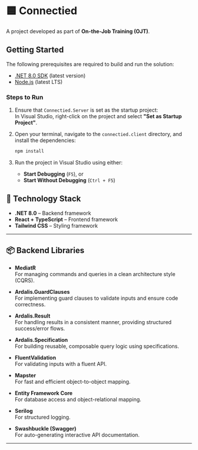 # 🟦 Connectied

A project developed as part of **On-the-Job Training (OJT)**.

## Getting Started

The following prerequisites are required to build and run the solution:

- [.NET 8.0 SDK](https://dotnet.microsoft.com/download/dotnet/8.0) (latest version)
- [Node.js](https://nodejs.org/) (latest LTS)

### Steps to Run

1. Ensure that `Connectied.Server` is set as the startup project:  
   In Visual Studio, right-click on the project and select **"Set as Startup Project"**.

2. Open your terminal, navigate to the `connectied.client` directory, and install the dependencies:

    ```bash
    npm install
    ```

3. Run the project in Visual Studio using either:
   - **Start Debugging** (`F5`), or  
   - **Start Without Debugging** (`Ctrl + F5`)

## 🧱 Technology Stack

- **.NET 8.0** – Backend framework
- **React + TypeScript** – Frontend framework
- **Tailwind CSS** – Styling framework

---

## 📦 Backend Libraries

- **MediatR**  
  For managing commands and queries in a clean architecture style (CQRS).
  
- **Ardalis.GuardClauses**  
  For implementing guard clauses to validate inputs and ensure code correctness.

- **Ardalis.Result**  
  For handling results in a consistent manner, providing structured success/error flows.

- **Ardalis.Specification**  
  For building reusable, composable query logic using specifications.

- **FluentValidation**  
  For validating inputs with a fluent API.

- **Mapster**  
  For fast and efficient object-to-object mapping.

- **Entity Framework Core**  
  For database access and object-relational mapping.

- **Serilog**  
  For structured logging.

- **Swashbuckle (Swagger)**  
  For auto-generating interactive API documentation.

---
